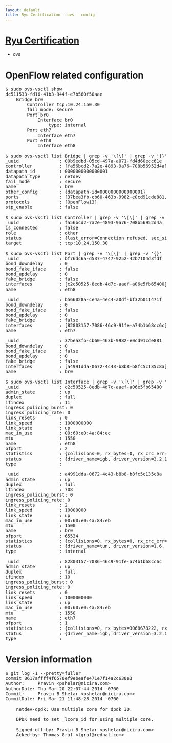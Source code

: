 ```yaml
---
layout: default
title: Ryu Certification - ovs - config
---
```

# [Ryu Certification](http://osrg.github.io/ryu/certification.html)
* ovs 

# OpenFlow related configuration
<pre>
$ sudo ovs-vsctl show
dc511533-fd16-41b3-944f-e7b560f50aae
    Bridge br0
        Controller tcp:10.24.150.30
        fail_mode: secure
        Port br0
            Interface br0
                type: internal
        Port eth7
            Interface eth7
        Port eth8
            Interface eth8

$ sudo ovs-vsctl list Bridge | grep -v '\[\]' | grep -v '{}'
_uuid               : 00b9edbd-05cd-497a-a071-fd4d60ecc61e
controller          : [fa56bcd2-7a2e-4893-9a76-708b56952d4a]
datapath_id         : 0000000000000001
datapath_type       : netdev
fail_mode           : secure
name                : br0
other_config        : {datapath-id=0000000000000001}
ports               : [37bea3fb-cb60-463b-9982-e0cd91cde881, b566028a-ce4a-4ec4-a0df-bf32b011471f, bf76dc6a-d537-4747-9252-42b7104d3fdf]
protocols           : [OpenFlow13]
stp_enable          : false

$ sudo ovs-vsctl list Controller | grep -v '\[\]' | grep -v '{}'
_uuid               : fa56bcd2-7a2e-4893-9a76-708b56952d4a
is_connected        : false
role                : other
status              : {last_error=Connection refused, sec_since_connect=372, sec_since_disconnect=0, state=BACKOFF}
target              : tcp:10.24.150.30

$ sudo ovs-vsctl list Port | grep -v '\[\]' | grep -v '{}'
_uuid               : bf76dc6a-d537-4747-9252-42b7104d3fdf
bond_downdelay      : 0
bond_fake_iface     : false
bond_updelay        : 0
fake_bridge         : false
interfaces          : [c2c50525-8edb-4d7c-aaef-a06e5fb65400]
name                : eth8

_uuid               : b566028a-ce4a-4ec4-a0df-bf32b011471f
bond_downdelay      : 0
bond_fake_iface     : false
bond_updelay        : 0
fake_bridge         : false
interfaces          : [82803157-7086-46c9-91fe-a74b1b68cc6c]
name                : eth7

_uuid               : 37bea3fb-cb60-463b-9982-e0cd91cde881
bond_downdelay      : 0
bond_fake_iface     : false
bond_updelay        : 0
fake_bridge         : false
interfaces          : [a4991dda-0672-4c43-b8b8-b8fc5c135c8a]
name                : br0

$ sudo ovs-vsctl list Interface | grep -v '\[\]' | grep -v '{}'
_uuid               : c2c50525-8edb-4d7c-aaef-a06e5fb65400
admin_state         : up
duplex              : full
ifindex             : 11
ingress_policing_burst: 0
ingress_policing_rate: 0
link_resets         : 0
link_speed          : 1000000000
link_state          : up
mac_in_use          : 00:60:e0:4a:84:ec
mtu                 : 1550
name                : eth8
ofport              : 2
statistics          : {collisions=0, rx_bytes=0, rx_crc_err=0, rx_dropped=0, rx_errors=0, rx_frame_err=0, rx_over_err=0, rx_packets=0, tx_bytes=5310668, tx_dropped=0, tx_errors=0, tx_packets=56619}
status              : {driver_name=igb, driver_version=3.2.10-k, firmware_version=3.10-0}
type                : 

_uuid               : a4991dda-0672-4c43-b8b8-b8fc5c135c8a
admin_state         : up
duplex              : full
ifindex             : 708
ingress_policing_burst: 0
ingress_policing_rate: 0
link_resets         : 2
link_speed          : 10000000
link_state          : up
mac_in_use          : 00:60:e0:4a:84:eb
mtu                 : 1500
name                : br0
ofport              : 65534
statistics          : {collisions=0, rx_bytes=0, rx_crc_err=0, rx_dropped=0, rx_errors=0, rx_frame_err=0, rx_over_err=0, rx_packets=0, tx_bytes=0, tx_dropped=0, tx_errors=0, tx_packets=0}
status              : {driver_name=tun, driver_version=1.6, firmware_version=N/A}
type                : internal

_uuid               : 82803157-7086-46c9-91fe-a74b1b68cc6c
admin_state         : up
duplex              : full
ifindex             : 10
ingress_policing_burst: 0
ingress_policing_rate: 0
link_resets         : 0
link_speed          : 1000000000
link_state          : up
mac_in_use          : 00:60:e0:4a:84:eb
mtu                 : 1550
name                : eth7
ofport              : 1
statistics          : {collisions=0, rx_bytes=3068678222, rx_crc_err=0, rx_dropped=0, rx_errors=0, rx_frame_err=0, rx_over_err=0, rx_packets=72690182, tx_bytes=0, tx_dropped=0, tx_errors=0, tx_packets=0}
status              : {driver_name=igb, driver_version=3.2.10-k, firmware_version=3.10-0}
type                : 
</pre>

# Version information
<pre>
$ git log -1 --pretty=fuller
commit 8617affff4f6570ef9ebeafe471e7f14a2c630e3
Author:     Pravin &lt;pshelar@nicira.com&gt;
AuthorDate: Thu Mar 20 22:07:44 2014 -0700
Commit:     Pravin B Shelar &lt;pshelar@nicira.com&gt;
CommitDate: Fri Mar 21 11:48:28 2014 -0700

    netdev-dpdk: Use multiple core for dpdk IO.
    
    DPDK need to set _lcore_id for using multiple core.
    
    Signed-off-by: Pravin B Shelar &lt;pshelar@nicira.com&gt;
    Acked-by: Thomas Graf &lt;tgraf@redhat.com&gt;
</pre>
